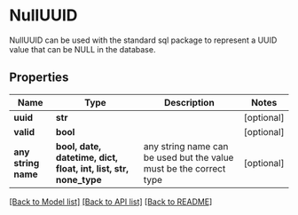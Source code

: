 # NullUUID

NullUUID can be used with the standard sql package to represent a UUID value that can be NULL in the database.

## Properties
Name | Type | Description | Notes
------------ | ------------- | ------------- | -------------
**uuid** | **str** |  | [optional] 
**valid** | **bool** |  | [optional] 
**any string name** | **bool, date, datetime, dict, float, int, list, str, none_type** | any string name can be used but the value must be the correct type | [optional]

[[Back to Model list]](../README.md#documentation-for-models) [[Back to API list]](../README.md#documentation-for-api-endpoints) [[Back to README]](../README.md)


